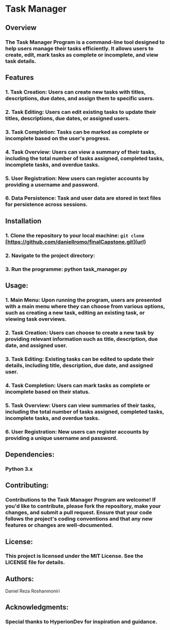# Task Manager

## Overview
### The Task Manager Program is a command-line tool designed to help users manage their tasks efficiently. It allows users to create, edit, mark tasks as complete or incomplete, and view task details.

## Features
### 1. Task Creation: Users can create new tasks with titles, descriptions, due dates, and assign them to specific users.
### 2. Task Editing: Users can edit existing tasks to update their titles, descriptions, due dates, or assigned users.
### 3. Task Completion: Tasks can be marked as complete or incomplete based on the user's progress.
### 4. Task Overview: Users can view a summary of their tasks, including the total number of tasks assigned, completed tasks, incomplete tasks, and overdue tasks.
### 5. User Registration: New users can register accounts by providing a username and password.
### 6. Data Persistence: Task and user data are stored in text files for persistence across sessions.

## Installation
### 1. Clone the repository to your local machine: `git clone` [https://github.com/daniellromo/finalCapstone.git](url)
### 2. Navigate to the project directory:
### 3. Run the programme: python task_manager.py

## Usage:
### 1. Main Menu: Upon running the program, users are presented with a main menu where they can choose from various options, such as creating a new task, editing an existing task, or viewing task overviews.
### 2. Task Creation: Users can choose to create a new task by providing relevant information such as title, description, due date, and assigned user.
### 3. Task Editing: Existing tasks can be edited to update their details, including title, description, due date, and assigned user.
### 4. Task Completion: Users can mark tasks as complete or incomplete based on their status.
### 5. Task Overview: Users can view summaries of their tasks, including the total number of tasks assigned, completed tasks, incomplete tasks, and overdue tasks.
### 6. User Registration: New users can register accounts by providing a unique username and password.

## Dependencies:
### Python 3.x

## Contributing:
### Contributions to the Task Manager Program are welcome! If you'd like to contribute, please fork the repository, make your changes, and submit a pull request. Ensure that your code follows the project's coding conventions and that any new features or changes are well-documented.

## License:
### This project is licensed under the MIT License. See the LICENSE file for details.

## Authors:
Daniel Reza Roshanmoniri

## Acknowledgments:
### Special thanks to HyperionDev for inspiration and guidance.
